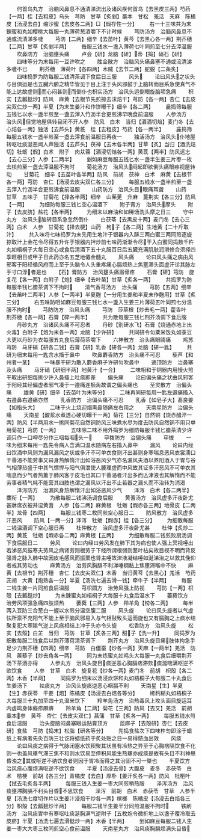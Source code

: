 <!-- { "loadSidebar": true } -->
　　何首乌丸方　治脑风鼻息不通清涕流出及诸风疾何首乌【去黑皮三两】芍药【一两】桂【去粗皮】乌头　芎防　甘草【炙剉】藁本　甘松　羗活　天麻　陈橘皮【汤浸去白】缩沙蜜【去皮各二两】□【煆存性一分】
　　右一十三味共为末錬蜜和丸如樱桃大每服一丸薄荷葱酒嚼下不计时候
　　芎防汤方　治脑风鼻息不通或流清涕多啑
　　芎防【二两】细辛【去苗叶】黄芩【去黒心各一两】荆芥穗【二两】甘草【炙剉半两】
　　毎服三钱水一盏入薄荷七叶同煎至七分去滓温服
　　吹鼻防方　治脑壅头痛
　　卢会【研】龙脑【研】蒂【捣】硝石【研】
　　四味等分为末每用一豆许吹之
　　胜金散方　治脑风头痛鼻塞不通或流清涕多啑不已
　　荆芥穗　薄荷叶【各四两】木贼【去节二两】蛇蜕【二条炙】
　　四味捣罗为防每服二钱清茶调下食后日三服
　　风头
　　论曰风头之状头与目俱运是也五臓六腑之精华皆见于目上注于头风邪鼓于上脑转而目系急使真气不能上达故虚则而心闷甚则而倒仆也枳实汤方　治风头运倒眼旋脑项急痛
　　枳实【去瓤麸炒】防风　麻黄【去根节先煎掠去沫焙干】芎防【各一两】杏仁【去皮尖双仁炒一两】半夏【为末生姜汁和作饼曝干】细辛【各二两】
　　麄捣筛每服五钱匕以水一盏半煎至一盏去滓入竹沥半合更煎沸早晩食前温服
　　人参汤方　治头风但觉地屋俱转目闭不开人参　防风　白木　当归【酒洒切焙】麦门冬【去心焙各一两】独活【去芦头】黄茋　桂【去粗皮】芍药【各一两半】
　　麄捣筛每服五钱水一盏半煎至一盏去滓食前温服日再夜一
　　独活汤方　治风头仆地屋转呕吐痰涎恶闻人声独活【去芦头】茯神【去木各半两】甘草【炙】当归【酒洗焙切】牡蛎【煆】白术　附子　肉苁蓉【酒浸切焙各一两】黄茋【两半】防风远志【去心三分】人参【二两半】
　　剉如麻豆每服五钱匕水一盏半生姜三片枣一枚去核煎至一盏去滓温服不拘时
　　菊花汤方　治风头闷起即欲倒头痛眼疼视屋转动
　　甘菊花　细辛【去苗叶各半两】防风　前胡　茯神　白术　麻黄【去根节各一两】芎防　杏仁【汤浸去皮尖双仁各三分】
　　每服五钱水一盏半煎至一盏去滓入竹沥半合更煎沸食前温服
　　山药防方　治风头目眼痛耳聋
　　山药　甘草　五味子　甘菊花【择各半两】细辛　山茱茰　升麻　蔓荆实【各三分】防风【一两】
　　为细防每服三钱匕空心温酒下
　　附子膏方　治风头摩头
　　附子【去皮脐】盐花【各半两】
　　为细末以麻油和如稀饧洗头摩之日三
　　守中丸方　治风头脑转目系急忽然倒仆
　　白茯苓【去黒皮十两】麦门冬【去心三两】白术　人参　甘菊花【择去梗】山药　枸子【各二两】生地黄【二十斤取汁】
　　共入味将七味捣罗为末先用生地汁于银器内入酥三两白蜜三两同煎逐旋掠取汁上金花令尽得五升许于银器内拌炒前七味药渐渐令尽干入白蜜同捣数千杵丸如梧桐子大每日空心或食后清酒下五十丸服百日后五臓充满肌肤润滑修合须择四季旺相日或甲子日此药亦名五芝地僊金髓丸
　　风头痛
　　论曰风头痛之病由风邪客于阳经循风府而上至于头脑令人头重疼痛心膈烦热上焦壅滞头面虚汗诊其脉左手寸口浮者是也
　　【石】膏防方　治风壅头痛眉骨疼
　　石膏【研】芎防　旋复花【各一两】白附子【炮】细辛【去叶苗】甘草【炙各一两】
　　共捣罗为防每服半钱匕腊茶调下不拘时
　　清气香芎汤方　治头痛
　　芎防【五两】细辛【去苖叶二两半】人参【一两半】半夏麴【一分用生姜和半夏末作麴用】甘草【炙三分】
　　右五味防咀如麻豆每服三钱匕水一盏入生姜三片薄荷五叶同煎七分温服不拘时
　　芎防防方　治风头痛
　　芎防　莎草根【炒去毛一两】藿香叶　荆芥穗【各一两】石膏【碎一两半】
　　共为散每服三钱匕荆芥汤调下食后服
　　丹砂丸方　治诸风头痛不可忍者
　　丹砂【别研水飞】石膏【烧通赤地上出火毒】白附子【炮为末各一两】龙脑【少许研】
　　共同研令匀粟米饭丸如菉豆大更以丹砂为衣每服五丸食后薄荷茶嚼下
　　六神散方　治头痛眼睛痛
　　鸡苏　芎防　马牙硝【研各二钱】石膏【研】乳香【研各一两】龙脑【研一匙】
　　共研为细末每用一匙含水搐于鼻中
　　吹鼻麝香防方　治头痛不可忍
　　藜芦【和州者一茎】
　　一味暴干研为散入麝香麻子许研匀吹鼻中
　　通顶防方　治鼻塞及头痛
　　马牙硝【研细半两】地黄汁【一合】
　　二味相和于铜器内用慢火煎干取出研细每挑少许入鼻搐上吐痰即差
　　偏头痛
　　论曰偏头痛之状由风邪客于阳经其经偏虚者邪气凑于一邉痛连额角故谓之偏头痛也
　　至灵散方　治偏头痛
　　雄黄【研】细辛【去苗叶为末等分】
　　二味再同研每用一匙左邉痛搐入右邉鼻右邉痛亦然
　　乳香防方　治偏头痛不可忍
　　乳香【如皂子大】髙良姜【如指头大】
　　二味于火上烧迎烟熏鼻随痛左右用之
　　天南星防方　治偏头痛
　　天南星【酸浆水煮透心硬切曝干一两】菊花【三分】自然铜【烧赤醋淬一两】防风【半两用水一挑同菊花自然铜防风三味煮水尽为度去防风自然铜不用只单用菊花】芎防【一两】
　　五味除二味不用外捣罗为细防每服半钱匕腊茶清少许调只作一口呷尽分作三咽每咽头一
　　荜拨防方　治偏头痛
　　荜拨
　　一味为细末每用一匙先令病人含满口温水随病左右搐入鼻中
　　漏风
　　论曰内经曰饮酒中风则为漏风漏风之状或多汗不可单衣食则汗出甚则身寒喘息恶风衣裳濡口干善渴不能劳事又曰身热解惰汗出如浴恶风少气亦名漏风夫酒以养阳酒入于胃与谷气相薄热盛于中其气慓悍与阳气俱泄使人腠理虚而中风故其证多汗恶风不可单衣其喘息而少气者热薫于肺风客于皮毛也其口干善渴者汗出多而亾津液也其解惰而不能劳事者精气耗不能营其四肢也谓之漏风以汗出不止若器之漏乆而不治转为消渴
　　泽泻防方　治漏风身热解惰汗出如浴恶风少气
　　泽泻　白术【各二两半】麋衔【一两】
　　为散每服二钱沸汤调食后服
　　黄蓍汤方　治风虚多汗夜卧尤甚牀席衣被并湿黄蓍　人参【各二两】麻黄根　牡蛎【煆赤各三两】地骨皮【二两半】龙骨【四两】
　　每服三钱枣二枚同煎空心服日二
　　防风散方　治风虚多汗恶风
　　防风【一两一分】泽泻　牡蛎【煆赤】桂【各三分】
　　为细散每服二钱温酒调下空心服日再
　　杜仲散方　治风虚多汗夜卧尤甚
　　杜仲【炙炒二两】黄茋　牡蛎【煆赤各二两】麻黄根【五两】
　　为细散每服二钱煎败扇汤调下食后服日二
　　劳风
　　论曰内经曰劳风发在肺下其为病也使人强上冥视唾出若涕恶风振寒夫劳风之病肾劳则根劳于下经所谓根弱则茎叶枮矣故目视不明而背反强肾之脉入肺中故因皮毛感风而振栗也肾主唾故津液凝结唾如涎涕治之以救其俛仰者戒其劳动也
　　麻黄汤方　治劳风胸膈不利涕唾稠黏上焦壅滞喉中不快
　　麻黄【去根节】荆芥穗　杏仁【去皮尖双仁】木香　当归黄芩【去黒心】羗活　芍药　茈胡　大黄【炮熟各一分】半夏【汤洗七遍去滑一钱】牵牛子【半两】
　　每服二钱生姜一片同煎食后温服
　　芎枳圆方　治劳风强上防视
　　芎防【一两】枳殻【去瓤麸炒】
　　为末錬蜜丸如梧桐子大每服十丸食后温水下
　　萎蕤饮方　治劳风项强急痛四肢烦热
　　萎蕤【三两】人参　羚羊角【镑各二两】
　　每半两入豆防三合葱白一握以水煎分温空腹二服
　　风头旋
　　论曰风头旋者以气虚怯所禀不充阳气不能上至于脑风邪易入与气相鼔致头运而旋也又有膈胸之上痰水结聚复犯大寒隂气逆上风痰相结上冲于头亦令头旋
　　松香防方　治风头旋
　　松实【去殻】白芷　当归　芎防　甘草【炙各三两】甜子【洗一升】
　　同捣罗为细散每服二钱食后以荆芥薄荷清茶调下
　　荆芥丸方　治风头旋目痛肢体拘急手足少力荆芥穗【四两】细辛　芎防　白僵蚕【炒各一两】天麻【一两半】羌活　防风　蒺藜子【炒去角各一两】
　　同为末炼蜜丸如鸡头大每服一丸食后细嚼荆芥汤下茶酒亦得
　　人参丸方　治风头旋目痰逆恶心胸膈痞滞欬痰涎喘满呕逆不欲饮食
　　人参　甘草　白术　旋复花【炒各一两】麦门冬　前胡　枳殻【各二两】木香【半两】
　　同捣罗为细末以汤浸炊饼和丸如梧桐子大每服二十丸食后生姜汤下
　　袪痰丸方　治风头旋痰逆恶心咽膈不利
　　天南星【生】半夏【生】赤茯苓　干姜【炮】陈橘皮【汤浸去白焙各等分】
　　稀麫糊丸如梧桐子大每服三十丸加至四十丸温米饮下
　　羚羊角汤方　治热毒风上攻头面目旋运耳内虚鸣身体瘾疹麻痹
　　羚羊角【二两】菊花【三两】防风【去又】羌活　前胡　藁本参　黄芩　杏仁【去皮尖双仁】菖蒲　甘草【炙各一两】
　　每服五钱水煎食后温服
　　治头旋脑闷鼻塞眼运贴膏顶方
　　萞麻子【去殻研】杏仁【去皮研】食盐　芎防【捣末】松脂【研各等分】
　　先捣食盐次下四味杵匀即涂于蜡纸上有病者先灸百防三壮讫将蜡纸药于炙处贴之日一易得脓血出效
　　风痰
　　论曰风痰之病得于气脉闭塞水饮积聚其状虽有冷热之异至于心胸痞隔饮食不化则一也盖风壅气滞三焦不和则水饮易至停积风能生热壅亦成痰是故有头目不利神思昏浊之其或呕逆不纳饮食者则因于胃冷而得之其治固不可一槩也
　　半夏饮方　治风痰心腹烦满呕逆不欲饮食
　　半夏【汤浸去骨】大腹皮　麦冬　赤茯苓　白术　桔梗　前胡【各三分】青橘皮【去白】厚朴【姜汗炙各一两】防风　枇杷叶【拭去毛炙各半两】
　　每服三钱入生姜一枣大同煎稍热服
　　泽泻汤方　治风痰壅滞胸膈不利头目昏不思饮食
　　泽泻　前胡　白术　赤茯苓　甘草　人参半夏【汤洗七度切作片以生姜汁浸焙干炒各一两】槟榔　陈橘皮【汤浸去白焙各三分】枳殻【去瓤麸炒半两】
　　每服二钱半生姜半分同煎温服不拘时
　　铁刷汤方　治风痰胃中有寒呕吐痰涎胸满气逆附子【五枚炮令微折地上以盏子覆冷取去皮脐】半夏【汤洗七遍去滑麸炒一两】木香【半两】
　　剉如麻豆每服二钱入生姜一枣大大枣三枚同煎空心食前温服
　　天南星丸方　治风痰胸膈烦满头目昏
